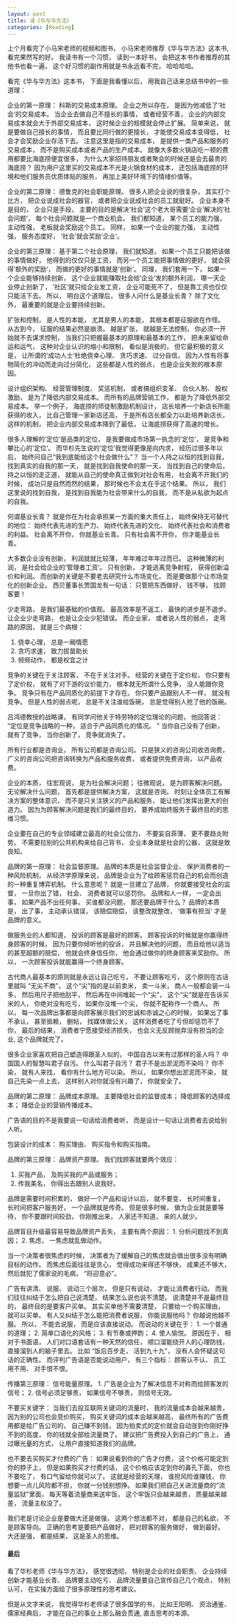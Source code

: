 ```yaml
---
layout: post
title: 读《华与华方法》
categories: [Reading]
---
```


上个月看完了小马宋老师的视频和图书， 小马宋老师推荐《华与华方法》这本书, 看完果然写的好。 
我读书有一个习惯， 读到一本好书， 会把这本书作者推荐的其他书也看一遍， 这个好习惯的副作用就是书永远看不完， 哈哈哈哈。

看完《华与华方法》这本书， 下面是我看懂以后， 用我自己话来总结书中的一些道理：

企业的第一原理： 科斯的交易成本原理。 企业之所以存在， 是因为他减低了‘社会’的交易成本。 当企业去做自己不擅长的事情， 或者经营不善， 企业的内部交易成本就会大于外部交易成本， 这时候企业的规模就会停止扩展。 简单来说， 就是要做自己擅长的事情， 而且要比同行做的更擅长， 才能使交易成本变得低， 社会才会奖励企业存活下去。 注意这里是指的交易成本， 是提供一类产品和服务的交易成本， 而不是购买成本或者产品的生产成本。 就像大多数火锅店吃一顿的费用都要比海底捞便宜很多， 为什么大家招待朋友或者聚会的时候还是会去最贵的海底捞？ 因为用户这里买的交易成本不光是火锅食材的成本， 还包括海底捞的环境和他们服务员优质体贴的服务， 再加上美好环境下的情绪价值等。

企业的第二原理： 德鲁克的社会职能原理。 很多人把企业说的很复杂， 其实打个比方， 把企业说成社会的器官， 或者把企业说成社会的员工就挺好。 企业本身不是目的， 企业只是手段， 主要的目的是解决‘社会’这个老大哥需要‘企业’解决的‘社会问题’， 每个社会问题就是一个商业机会。 我们都知道， 某个员工的能力强， 主动性强， 老板就会奖励这个员工。 同样， 如果一个企业的能力强， 主动性强， 服务态度好， ‘社会’就会奖励’企业‘。

企业的第三原理： 基于第二个社会原理， 我们就知道， 如果一个员工只能把该做的事情做好， 他得到的仅仅只是工资， 而另一个员工能把事情做的更好， 就会获得’额外的奖励‘， 而做的更好的事情就是’创新‘。 同理， 我们套用一下， 如果一个企业能够持续创新， 这个企业就能赚取社会给’企业‘发的额外利润， 哪一天企业停止创新了， ’社区‘就只给企业发工资， 企业可能死不了， 但是靠工资也仅仅只能活下去。 所以， 明白这个道理后， 很多人问什么是基业长青？ 除了文化外， 最重要的就是企业要持续创新。

扩张和控制， 是人性的本能， 尤其是男人的本能， 其根本都是征服欲在作怪。 从古到今， 征服的结果必然是崩溃。 越是扩张， 就越是无法控制， 你必须一开始就不去谋求控制， 当我们只把握最基本的原理和最基本的工作， 把未来留给命运和运气， 这种对企业认识的缩小和限制， 看似是消极的， 但它最积极的意义是， 让所谓的’成功人士‘杜绝侥幸心理、 贪巧求速、 过分自信， 因为人性有将事物简化的冲动而走向过分简化， 这些都是人性的弱点， 也是企业失败的根本原因。 

设计组织架构、 经营管理制度、 奖惩机制， 或者搞组织变革、 合伙人制、 股权激励， 是为了降低内部交易成本。 而所有的品牌营销工作， 都是为了降低外部交易成本。 举一个例子， 海底捞的师徒制激励机制设计， 店长培养一个新店长所能获得的收入， 比自己管理一家新店还高， 于是所有店长都全力以赴培养新店长， 这样的机制， 把企业内部交易成本降到了最低， 让海底捞获得了高速的增长。

很多人理解的’定位‘是品类的定位， 是我要做成市场第一执念的’定位‘， 是竞争和攀比心的’定位‘。 而华杉先生说的’定位‘我觉得更像是向内求， 经历过很多年以后， 始终问自己“我到底能给这个社会做什么”？ 当一个人持之以恒的找到自我， 找到真实的自我的那一天， 就是找到自我使命的那一天， 当找到自己的使命后， 持之以恒的走正道， 就能从自己的使命真正做到对社会有用， 社会离不开我们的时候， 成功只是自然而然的结果， 那时候也不会太在乎这个结果。 所以， 我们这里说的找到自我， 是找到自我能为社会带来什么的自我， 而不是从私欲为起点的自我。

何谓基业长青？ 就是你在为社会承担某一方面的重大责任上， 始终保持无可替代的地位： 始终代表先进的生产力、 始终代表先进的文化、 始终代表社会和消费者的利益。 社会离不开你， 你就基业长青。 只有社会离不开你， 你才能基业长青。

大多数企业没有创新， 利润就就比较薄， 年年难过年年过而已。 这种微薄的利润， 是社会给企业的’管理者工资‘。 只有创新， 才能逃离竞争射程， 获得创新溢价和利润。 而创新的关键是不要老去研究什么市场变化， 而是要做那个让市场变化的创新企业。 西贝董事长贾国龙有一句话： 只管把东西做好， 钱不够， 找顾客要！

少走弯路， 是我们最基础的价值观。 最高效率是不返工， 最快的进步是不退步。 让企业少走弯路， 也是让企业少犯错误。 而企业家， 或者说人性的弱点， 走弯路的原因， 就是三个病根：
1. 侥幸心理， 总是一厢情愿
2. 贪巧求速， 致力拔苗助长
3. 频频动作， 都是权宜之计

竞争的关键在于关注顾客， 不在于关注对手。 经营的关键在于定价权， 你只要有了定价权， 就有了对下游的议价能力， 根本就无所谓什么竞争， 没人能跟你竞争。 竞争只有在产品同质化的前提下才存在。 你只要产品跟别人不一样， 就没有竞争。 但是人性的弱点呢， 总是不关注谁给饭碗， 总是觉得别人抢了他的饭碗。

吕鸿德教授的战略课， 有同学问他关于特劳特的定位理论的问题， 他回答说： “定位是竞争战略的一种， 适合于产品同质化的情况。 ” 当你自己没有了创新， 就有了竞争， 当你创新了， 竞争就消失了。

所有行业都是咨询业， 所有公司都是咨询公司。 只是狭义的咨询公司收咨询费， 广义的咨询公司把咨询转换为产品和服务收费， 或者提供免费咨询， 以产品收费。

企业的本质， 往宏观说， 是为社会解决问题； 往微观说， 是为顾客解决问题。 无论解决什么问题， 首先都是提供解决方案， 这就是咨询。 时刻让全体员工有解决方案的整体意识， 而不是只关注狭义的产品和服务， 能让他们发挥出更大的创造力。 因为为顾客解决问题是我们的最终目的， 要养成始终服务于最终目的的思维习惯。

企业要在自己的专业领域建立最高的社会公信力， 不要妄自菲薄， 更不要趋炎附势。 不需要拉别的公共机构来给自己背书， 企业本身就是社会的公器， 这就是致良知。

品牌的第一原理： 社会监督原理。 品牌的本质是社会监督企业、 保护消费者的一种风险机制， 从经济学原理来说， 品牌是企业为了给顾客惩罚自己的机会而创造的一种重复博弈机制。 什么意思呢？ 就是一旦建立了品牌， 你就要接受社会的监督， 一旦你出了错， 社会、 消费者就可以惩罚你。 品牌和人一样， 一定会出事， 如果产品不出任何事， 买谁都没问题， 那还要品牌干什么？ 品牌的本质是， 出了事， 主动承认错误， 该赔偿赔偿， 该整改就整改， ’做事有担当‘ 才是品牌的意义。 

做服务业的人都知道， 投诉的顾客是最好的顾客。 顾客投诉的时候就是你赢得终身顾客的时候， 因为只要你倾听他的投诉， 并且解决他的问题， 而且给他以适当的甚至超额的赔偿， 他就会终身信任你， 他会通过做你的终身顾客来奖励你。 所以， 一次顾客投诉就能赢得一个终身顾客。

古代商人最基本的原则就是永远让自己吃亏， 不要让顾客吃亏， 这个原则在古话里就叫 “无尖不商”， 这个“尖”指的是以前卖米， 卖一斗米， 商人一般都会装一斗多， 然后用尺子把他刮平， 然后再在中间堆起一个“尖”， 这个“尖”就是在告诉买米的人， 你绝对没有吃亏， 如果你没堆一个尖， 你就不配称作一个商人。 所以， 每一次品牌出事都是向顾客展示我们的忠诚和赤诚之心的时候， 如果出了事不承认， 甚至抵赖， 删帖， 找媒体做公关， 这样消费者吃了亏但却惩罚不了你， 最后的结果， 消费者宁愿接受经济损失， 也会义无反顾抛弃没有担当的企业, 这个品牌就完了。

很多企业家喜欢把自己塑造得跟圣人似的， 中国自古以来有过那样的圣人吗？ 中国国人的智慧叫君子自污。 什么叫君子自污？ 君子不是出淤泥而不染吗？ 你不染， 就有人来找， 看你有什么地方可以染。 所以， 如果你想出淤泥而不染， 就自己先染一点上去， 这样别人对你就没有兴趣了， 你就安全了。

品牌的第二原理： 品牌成本原理。 主要降低社会的监督成本； 降低顾客的选择成本； 降低企业的营销传播成本。

广告语的目的不是我要说一句话给消费者听， 而是设计一句话让消费者去说给别人听。

包装设计的成本： 购买理由、 购买指令和购买指南。

品牌的第三原理： 品牌资产原理。 我们找顾客就要两个效应：
1. 买我产品， 及购买我的产品或服务；
2. 传我美名， 你得出去跟别人说我好。

品牌是需要时间积累的， 做好一个产品和设计以后， 就不要变， 长时间重复， 长时间把客户服务好， 一个品牌就是传奇。 但是很多时候， 做为企业就是要等待， 你不要跟时间较劲， 你刚推出来， 人家还不知道， 来的人就少。

品牌盲目升级最容易导致品牌资产丢失， 主要有两个原因： 1. 分析问题找不到真因； 2. 焦虑， 一焦虑就乱做动作。 

当一个决策者很焦虑的时候， 决策者为了缓解自己的焦虑就会做出很多没有明确目标的动作。 而焦虑后面往往是贪心， 觉得成功来得还不够快， 成果还不够大， 然后就犯了儒家说的毛病， “将迎意必”。 

广告有讲清、 说服、 说动三个层次， 但是只有说动， 才能让消费者行动。 而我们往往纠结于怎么把自己说清楚， 结果怎么说也说不清楚。 说清楚并不是最终目的， 最终目的是要客户买单。 其实买单他不需要清楚， 只要给一个购买理由， 就可以买单。 有人又纠结于怎么能把消费者说服， 你能说服他吗？ 你越说他越不服。 所以， 不能去说服， 而是应该直接说动。 而说动的关键在于： 1. 一个普通的道理； 2. 简单口语化的风格； 3. 有节奏或押韵； 4. 使人愉悦。 原因在于， 相对于书面语， 人们对口语套话有一种天然的信任， 顺口溜能绕开人的心理防线， 直接溜到人的脑子里去。 比如 “饭后百步走， 活到九十九”， 没有人会怀疑这句话的正确性。 而评判广告语是否能说动用户， 有三个指标： 顾客认不认、 员工用不用、 对手恨不恨。

传播第三原理： 信号能量原理。 1. 广告是企业为了解决信息不对称而给顾客发的信号； 2. 信号必须足够贵， 如果信号不够贵， 则信号无效。

不要买关键字： 当我们去投互联网关键词的流量时， 我的流量成本会越来越贵， 因为别的公司也会竞价购买， 购买关键词的成本会越来越高， 最终所有的广告费用都是给广告公司的， 自己赚不到钱， 因为拍卖式的定价就会自动涨到你刚好挣不到的高度， 你的钱就全部给流量商了。 建议把广告费投入到自己的广告上， 通过曝光量的方式， 让用户直接知道我们的品牌。

也不要去买购买才付费的广告： 如果说看到你的广告才付费， 这个价格可能定到你的脖子上， 但是如果购买才付费的话， 这个价格应该定到你的鼻孔下面， 你也不要吃了， 有口气留给你就可以了。 这就是经营的天理， 谁担风险谁赚钱， 你想要一点儿风险都不担， 你就一分钱别想挣。 如果我们把自己关进流量商的“流量监狱”里面， 每天等着流量商来送牢饭， 这个牢饭只会越来越贵， 质量越来越差，  流量主权没了。

我们老是讨论企业是要做大还是做强， 这两个想法都不对， 都是自己的私欲， 不是顾客导向。 正确的思考是要把产品做好， 把对顾客的服务做好， 做到最好。 大还是强， 都是结果， 这是圣人的思维。

#### 最后
看了华杉老师《华与华方法》， 感觉很透彻， 特别是企业的社会职责、 企业持续创新才能基业长青、 品牌要主动吃亏、 品牌流量要自己宣传自己几个观点， 特别认可， 在实操方面给了很多原理性的思考建议。

但是从文字来说， 我觉得华杉老师读了很多国学的书， 比如王阳明、 资治通鉴、 儒家经典后， 才能在自己的事业上那么融会贯通, 直击思考的本源。
